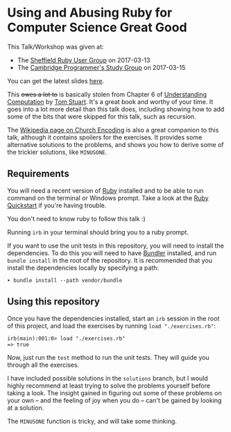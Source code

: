 Using and Abusing Ruby for Computer Science Great Good
======================================================

This Talk/Workshop was given at:

 - The [Sheffield Ruby User Group](https://shrug.org/) on 2017-03-13
 - The [Cambridge Programmer's Study Group](https://www.meetup.com/Cambridge-Programmers-Study-Group/) on 2017-03-15

 You can get the latest slides [here](https://github.com/bricef/Using-and-Abusing-Ruby/blob/master/Using-and-Abusing-Ruby.pdf).

 This ~~owes a lot to~~ is basically stolen from Chapter 6 of [Understanding Computation](http://computationbook.com/) by [Tom Stuart](https://twitter.com/tomstuart). It's a great book and worthy of your time. It goes into a lot more detail than this talk does, including showing how to add some of the bits that were skipped for this talk, such as recursion.

 The [Wikipedia page on Church Encoding](https://en.wikipedia.org/wiki/Church_encoding) is also a great companion to this talk, although it contains spoilers for the exercises. It provides some alternative solutions to the problems, and shows you how to derive some of the trickier solutions, like `MINUSONE`.

Requirements
------------
You will need a recent version of [Ruby](https://www.ruby-lang.org/) installed and to be able to run command on the terminal or Windows prompt. Take a look at the [Ruby Quickstart](https://www.ruby-lang.org/en/documentation/quickstart/) if you're having trouble.

You don't need to know ruby to follow this talk :)

Running `irb` in your terminal should bring you to a ruby prompt.

If you want to use the unit tests in this repository, you will need to install the dependencies. To do this you will need to have [Bundler](http://bundler.io/) installed, and run `bundle install` in the root of the repository. It is recommended that you install the dependencies locally by specifying a path:

    ➤ bundle install --path vendor/bundle


Using this repository
---------------------

Once you have the dependencies installed, start an `irb` session in the root of this project, and load the exercises by running `load "./exercises.rb"`:

    irb(main):001:0> load "./exercises.rb"
    => true

Now, just run the `test` method to run the unit tests. They will guide you through all the exercises.

I have included possible solutions in the `solutions` branch, but I would highly recommend at least trying to solve the problems yourself before taking a look. The insight gained in figuring out some of these problems on your own – and the feeling of joy when you do – can't be gained by looking at a solution.

The `MINUSONE` function is tricky, and will take some thinking.
